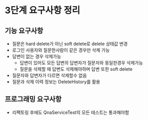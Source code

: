 # 3단계 요구사항 정리

## 기능 요구사항

- 질문은 hard delete가 아닌 soft delete로 delete 상태값 변경
- 로그인 사용자와 질문한사람이 같은 경우만 삭제 가능
- 답변이 없는 경우 삭제가능
  - 답변이 있어도 모든 답변의 답변자가 질문자와 동일한경우 삭제가능
  - 질문을 삭제할 때 답변도 삭제해야하며 답변 또한 soft delete
- 질문자와 답변자가 다르면 삭제할수 없음
- 질문과 삭제 이력 정보는 DeleteHistory를 활용

## 프로그래밍 요구사항

- 리팩토링 후에도 QnaServiceTest의 모든 테스트는 통과해야함
